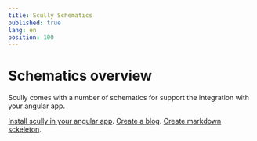 ```yaml
---
title: Scully Schematics
published: true
lang: en
position: 100
---
```


# Schematics overview

Scully comes with a number of schematics for support the integration with your angular app.

[Install scully in your angular app](/docs/Reference/schematics/create-scully-files-with-ng-add.md).
[Create a blog](/docs/Reference/schematics/create-blog-config.md).
[Create markdown sckeleton](/docs/Reference/schematics/create-markdown-files-and-skeleton.md).
